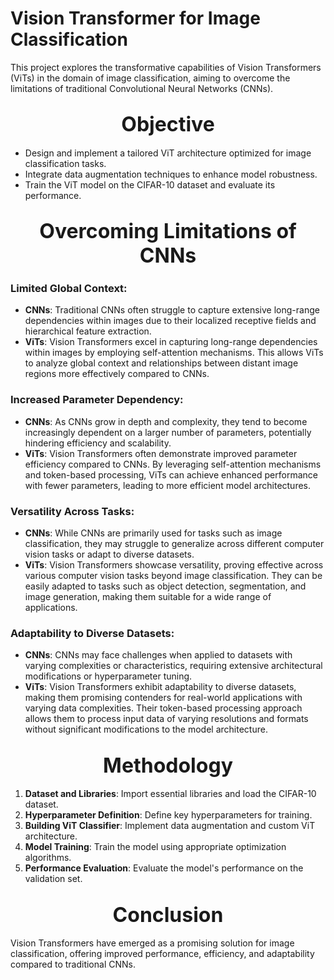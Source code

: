 # Vision Transformer for Image Classification

This project explores the transformative capabilities of Vision Transformers (ViTs) in the domain of image classification, aiming to overcome the limitations of traditional Convolutional Neural Networks (CNNs).

<div align="center">
<h2><font size="6">Objective
</font></h2></div>

- Design and implement a tailored ViT architecture optimized for image classification tasks.
- Integrate data augmentation techniques to enhance model robustness.
- Train the ViT model on the CIFAR-10 dataset and evaluate its performance.

<div align="center">
<h2><font size="6">
Overcoming Limitations of CNNs
</font></h2></div>

### Limited Global Context:
- **CNNs**: Traditional CNNs often struggle to capture extensive long-range dependencies within images due to their localized receptive fields and hierarchical feature extraction.
- **ViTs**: Vision Transformers excel in capturing long-range dependencies within images by employing self-attention mechanisms. This allows ViTs to analyze global context and relationships between distant image regions more effectively compared to CNNs.

### Increased Parameter Dependency:
- **CNNs**: As CNNs grow in depth and complexity, they tend to become increasingly dependent on a larger number of parameters, potentially hindering efficiency and scalability.
- **ViTs**: Vision Transformers often demonstrate improved parameter efficiency compared to CNNs. By leveraging self-attention mechanisms and token-based processing, ViTs can achieve enhanced performance with fewer parameters, leading to more efficient model architectures.

### Versatility Across Tasks:
- **CNNs**: While CNNs are primarily used for tasks such as image classification, they may struggle to generalize across different computer vision tasks or adapt to diverse datasets.
- **ViTs**: Vision Transformers showcase versatility, proving effective across various computer vision tasks beyond image classification. They can be easily adapted to tasks such as object detection, segmentation, and image generation, making them suitable for a wide range of applications.

### Adaptability to Diverse Datasets:
- **CNNs**: CNNs may face challenges when applied to datasets with varying complexities or characteristics, requiring extensive architectural modifications or hyperparameter tuning.
- **ViTs**: Vision Transformers exhibit adaptability to diverse datasets, making them promising contenders for real-world applications with varying data complexities. Their token-based processing approach allows them to process input data of varying resolutions and formats without significant modifications to the model architecture.

<div align="center">
<h2><font size="6">
Methodology
</font></h2></div>

1. **Dataset and Libraries**: Import essential libraries and load the CIFAR-10 dataset.
2. **Hyperparameter Definition**: Define key hyperparameters for training.
3. **Building ViT Classifier**: Implement data augmentation and custom ViT architecture.
4. **Model Training**: Train the model using appropriate optimization algorithms.
5. **Performance Evaluation**: Evaluate the model's performance on the validation set.

<div align="center">
<h2><font size="6">
Conclusion
</font></h2></div>

Vision Transformers have emerged as a promising solution for image classification, offering improved performance, efficiency, and adaptability compared to traditional CNNs.
